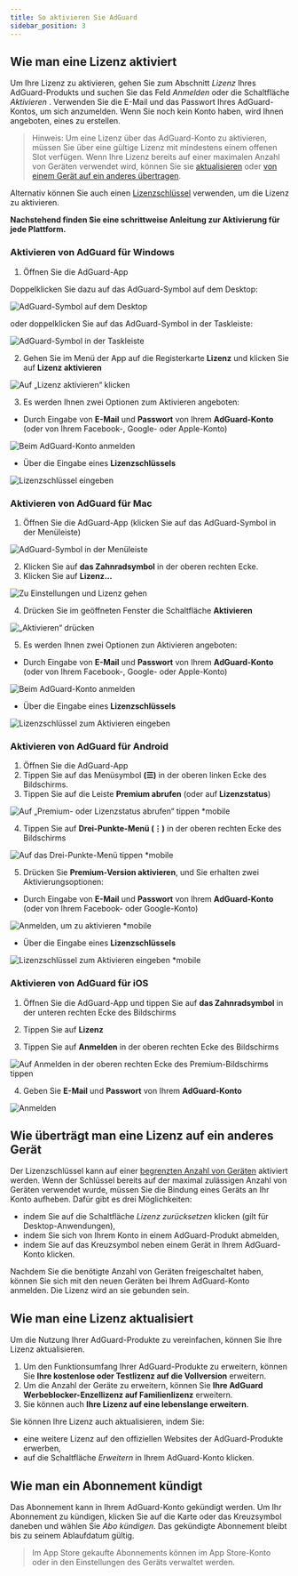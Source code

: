 ```yaml
---
title: So aktivieren Sie AdGuard
sidebar_position: 3
---
```


## Wie man eine Lizenz aktiviert

Um Ihre Lizenz zu aktivieren, gehen Sie zum Abschnitt *Lizenz* Ihres AdGuard-Produkts und suchen Sie das Feld *Anmelden* oder die Schaltfläche *Aktivieren* . Verwenden Sie die E-Mail und das Passwort Ihres AdGuard-Kontos, um sich anzumelden. Wenn Sie noch kein Konto haben, wird Ihnen angeboten, eines zu erstellen.

> Hinweis: Um eine Lizenz über das AdGuard-Konto zu aktivieren, müssen Sie über eine gültige Lizenz mit mindestens einem offenen Slot verfügen. Wenn Ihre Lizenz bereits auf einer maximalen Anzahl von Geräten verwendet wird, können Sie sie [aktualisieren](#how-to-upgrade-a-license) oder [von einem Gerät auf ein anderes übertragen](#how-to-transfer-a-license-to-another-device).

Alternativ können Sie auch einen [Lizenzschlüssel](../what-is#license-key) verwenden, um die Lizenz zu aktivieren.

**Nachstehend finden Sie eine schrittweise Anleitung zur Aktivierung für jede Plattform.**

### Aktivieren von AdGuard für Windows

1. Öffnen Sie die AdGuard-App

Doppelklicken Sie dazu auf das AdGuard-Symbol auf dem Desktop:

![AdGuard-Symbol auf dem Desktop](https://cdn.adguard.com/public/Adguard/kb/newscreenshots/En/General/windowsEn.png)

oder doppelklicken Sie auf das AdGuard-Symbol in der Taskleiste:

![AdGuard-Symbol in der Taskleiste](https://cdn.adguard.com/public/Adguard/kb/newscreenshots/En/General/windows2En.png)

2. Gehen Sie im Menü der App auf die Registerkarte **Lizenz** und klicken Sie auf **Lizenz aktivieren**

![Auf „Lizenz aktivieren“ klicken](https://cdn.adguard.com/public/Adguard/kb/newscreenshots/En/General/windowslicense1en.png)

3. Es werden Ihnen zwei Optionen zum Aktivieren angeboten:

- Durch Eingabe von **E-Mail** und **Passwort** von Ihrem **AdGuard-Konto** (oder von Ihrem Facebook-, Google- oder Apple-Konto)

![Beim AdGuard-Konto anmelden](https://cdn.adguard.com/public/Adguard/kb/newscreenshots/En/General/windowslicense2en.png)

- Über die Eingabe eines **Lizenzschlüssels**

![Lizenzschlüssel eingeben](https://cdn.adguard.com/public/Adguard/kb/newscreenshots/En/General/windowslicense3en.png)

### Aktivieren von AdGuard für Mac

1. Öffnen Sie die AdGuard-App (klicken Sie auf das AdGuard-Symbol in der Menüleiste)

![AdGuard-Symbol in der Menüleiste](https://cdn.adguard.com/public/Adguard/kb/newscreenshots/Ja/General/mac1.png)

2. Klicken Sie auf **das Zahnradsymbol** in der oberen rechten Ecke.
3. Klicken Sie auf **Lizenz...**

![Zu Einstellungen und Lizenz gehen](https://cdn.adguard.com/public/Adguard/kb/newscreenshots/En/General/macEn.png)

4. Drücken Sie im geöffneten Fenster die Schaltfläche **Aktivieren**

![„Aktivieren“ drücken](https://cdn.adguard.com/public/Adguard/kb/newscreenshots/En/General/maclicenseen1.png)

5. Es werden Ihnen zwei Optionen zun Aktivieren angeboten:
- Durch Eingabe von **E-Mail** und **Passwort** von Ihrem **AdGuard-Konto** (oder von Ihrem Facebook-, Google- oder Apple-Konto)

![Beim AdGuard-Konto anmelden](https://cdn.adguard.com/public/Adguard/kb/newscreenshots/En/General/maclicenseen2.png)

- Über die Eingabe eines **Lizenzschlüssels**

![Lizenzschlüssel zum Aktivieren eingeben](https://cdn.adguard.com/public/Adguard/kb/newscreenshots/En/General/maclicenseen3.png)

### Aktivieren von AdGuard für Android

1. Öffnen Sie die AdGuard-App
2. Tippen Sie auf das Menüsymbol **(☰)** in der oberen linken Ecke des Bildschirms.
3. Tippen Sie auf die Leiste **Premium abrufen** (oder auf **Lizenzstatus**)

![Auf „Premium- oder Lizenzstatus abrufen“ tippen *mobile](https://cdn.adguard.com/public/Adguard/kb/newscreenshots/En/General/androidlicense1en.png)

4. Tippen Sie auf **Drei-Punkte-Menü (⋮)** in der oberen rechten Ecke des Bildschirms

![Auf das Drei-Punkte-Menü tippen *mobile](https://cdn.adguard.com/public/Adguard/kb/newscreenshots/En/General/android2En.png)

5. Drücken Sie **Premium-Version aktivieren**, und Sie erhalten zwei Aktivierungsoptionen:

- Durch Eingabe von **E-Mail** und **Passwort** von Ihrem **AdGuard-Konto** (oder von Ihrem Facebook- oder Google-Konto)

![Anmelden, um zu aktivieren  *mobile](https://cdn.adguard.com/public/Adguard/kb/newscreenshots/En/General/androidlicense2en.png)

- Über die Eingabe eines **Lizenzschlüssels**

![Lizenzschlüssel zum Aktivieren eingeben *mobile](https://cdn.adguard.com/public/Adguard/kb/newscreenshots/En/General/androidlicense3en.png)

### Aktivieren von AdGuard für iOS

1. Öffnen Sie die AdGuard-App und tippen Sie auf **das Zahnradsymbol** in der unteren rechten Ecke des Bildschirms

2. Tippen Sie auf **Lizenz**

3. Tippen Sie auf **Anmelden** in der oberen rechten Ecke des Bildschirms

![Auf Anmelden in der oberen rechten Ecke des Premium-Bildschirms tippen](https://cdn.adguard.com/content/kb/ad_blocker/iOS/ioslicense1en.png)

4. Geben Sie **E-Mail** und **Passwort** von Ihrem **AdGuard-Konto**

![Anmelden](https://cdn.adguard.com/content/kb/ad_blocker/iOS/ioslicense2en.png)

## Wie überträgt man eine Lizenz auf ein anderes Gerät

Der Lizenzschlüssel kann auf einer [begrenzten Anzahl von Geräten](../what-is#devices) aktiviert werden. Wenn der Schlüssel bereits auf der maximal zulässigen Anzahl von Geräten verwendet wurde, müssen Sie die Bindung eines Geräts an Ihr Konto aufheben. Dafür gibt es drei Möglichkeiten:
* indem Sie auf die Schaltfläche *Lizenz zurücksetzen* klicken (gilt für Desktop-Anwendungen),
* indem Sie sich von Ihrem Konto in einem AdGuard-Produkt abmelden,
* indem Sie auf das Kreuzsymbol neben einem Gerät in Ihrem AdGuard-Konto klicken.

Nachdem Sie die benötigte Anzahl von Geräten freigeschaltet haben, können Sie sich mit den neuen Geräten bei Ihrem AdGuard-Konto anmelden. Die Lizenz wird an sie gebunden sein.

## Wie man eine Lizenz aktualisiert

Um die Nutzung Ihrer AdGuard-Produkte zu vereinfachen, können Sie Ihre Lizenz aktualisieren.

1. Um den Funktionsumfang Ihrer AdGuard-Produkte zu erweitern, können Sie **Ihre kostenlose oder Testlizenz auf die Vollversion** erweitern.
2. Um die Anzahl der Geräte zu erweitern, können Sie **Ihre AdGuard Werbeblocker-Enzellizenz auf Familienlizenz** erweitern.
3. Sie können auch **Ihre Lizenz auf eine lebenslange erweitern**.

Sie können Ihre Lizenz auch aktualisieren, indem Sie:
* eine weitere Lizenz auf den offiziellen Websites der AdGuard-Produkte erwerben,
* auf die Schaltfläche *Erweitern* in Ihrem AdGuard-Konto klicken.

## Wie man ein Abonnement kündigt

Das Abonnement kann in Ihrem AdGuard-Konto gekündigt werden. Um Ihr Abonnement zu kündigen, klicken Sie auf die Karte oder das Kreuzsymbol daneben und wählen Sie *Abo kündigen*. Das gekündigte Abonnement bleibt bis zu seinem Ablaufdatum gültig.

> Im App Store gekaufte Abonnements können im App Store-Konto oder in den Einstellungen des Geräts verwaltet werden.
